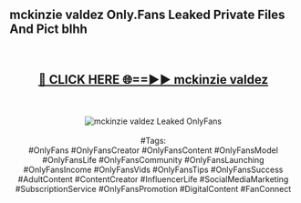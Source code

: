 <h2>mckinzie valdez Only.Fans Leaked Private Files And Pict blhh</h2>
<br>
<div align="center">
<h2><a href="https://mediafiles.top/mckinzie_valdez" rel="nofollow">🔴 CLICK HERE 🌐==►► mckinzie valdez</a></h2>
<br>
<br>
<a href="https://mediafiles.top/mckinzie_valdez" rel="nofollow" data-target="animated-image.originalLink"><img src="https://i.ibb.co.com/WyWwxjT/player-gif2.gif" alt="mckinzie valdez Leaked OnlyFans" style="max-width: 100%; display: inline-block;" data-target="animated-image.originalImage"></a>
<br><br>
#Tags:
<br>
#OnlyFans #OnlyFansCreator #OnlyFansContent #OnlyFansModel #OnlyFansLife #OnlyFansCommunity #OnlyFansLaunching #OnlyFansIncome #OnlyFansVids #OnlyFansTips #OnlyFansSuccess #AdultContent #ContentCreator #InfluencerLife #SocialMediaMarketing #SubscriptionService #OnlyFansPromotion #DigitalContent #FanConnect
</div>
<br>